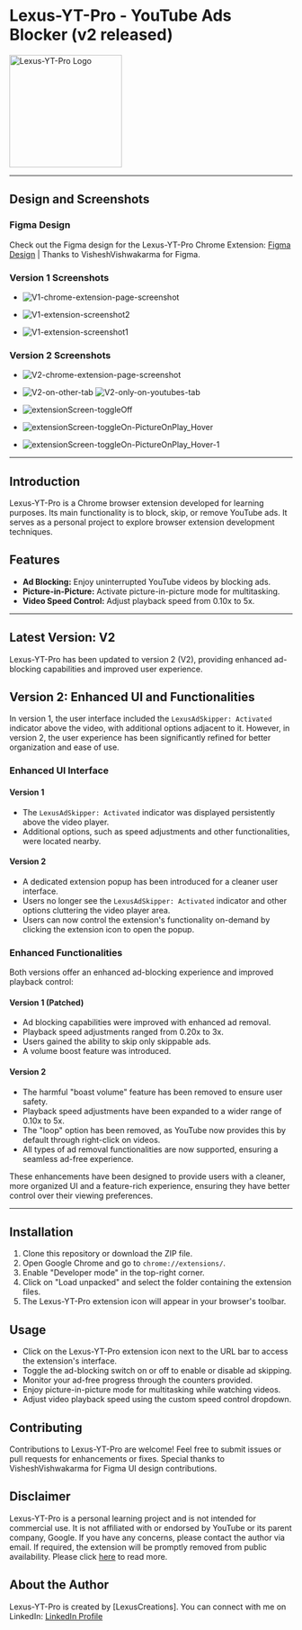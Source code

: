 # Lexus-YT-Pro - YouTube Ads Blocker (v2 released)

<img src="https://raw.githubusercontent.com/lexuscreations/lexus-yt-ad-extensions/main/assets/icons/icon.png" alt="Lexus-YT-Pro Logo" width="200" height="200">

<hr />

## Design and Screenshots

### Figma Design
Check out the Figma design for the Lexus-YT-Pro Chrome Extension: [Figma Design](https://www.figma.com/file/lKGIlBI7wNdRXfTv7TxAlW/Lexus-YT-Pro-chromeExtension?type=design&node-id=0%3A1&mode=design&t=ayT7FVU1CbAHHVnj-1) | Thanks to VisheshVishwakarma for Figma.

### Version 1 Screenshots
- ![V1-chrome-extension-page-screenshot](https://raw.githubusercontent.com/lexuscreations/lexus-youtube-extension/main/assets/screenshots/V1/V1-chrome-extension-page-screenshot.png)

- ![V1-extension-screenshot2](https://raw.githubusercontent.com/lexuscreations/lexus-youtube-extension/main/assets/screenshots/V1/V1-extension-screenshot2.png)
  
- ![V1-extension-screenshot1](https://raw.githubusercontent.com/lexuscreations/lexus-youtube-extension/main/assets/screenshots/V1/V1-extension-screenshot1.png)

### Version 2 Screenshots
- ![V2-chrome-extension-page-screenshot](https://raw.githubusercontent.com/lexuscreations/lexus-youtube-extension/main/assets/screenshots/V2/V2-chrome-extension-page-screenshot.png)
  
- ![V2-on-other-tab](https://raw.githubusercontent.com/lexuscreations/lexus-youtube-extension/main/assets/screenshots/V2/V2-on-other-tab.png)
![V2-only-on-youtubes-tab](https://raw.githubusercontent.com/lexuscreations/lexus-youtube-extension/main/assets/screenshots/V2/V2-only-on-youtubes-tab.png)
  
- ![extensionScreen-toggleOff](https://raw.githubusercontent.com/lexuscreations/lexus-youtube-extension/main/assets/screenshots/V2/extensionScreen-toggleOff.png)

- ![extensionScreen-toggleOn-PictureOnPlay_Hover](https://raw.githubusercontent.com/lexuscreations/lexus-youtube-extension/main/assets/screenshots/V2/extensionScreen-toggleOn-PictureOnPlay_Hover.png)
  
- ![extensionScreen-toggleOn-PictureOnPlay_Hover-1](https://raw.githubusercontent.com/lexuscreations/lexus-youtube-extension/main/assets/screenshots/V2/extensionScreen-toggleOn-PictureOnPlay_Hover-1.png)

<hr />

## Introduction

Lexus-YT-Pro is a Chrome browser extension developed for learning purposes. Its main functionality is to block, skip, or remove YouTube ads. It serves as a personal project to explore browser extension development techniques.

## Features

- **Ad Blocking:** Enjoy uninterrupted YouTube videos by blocking ads.
- **Picture-in-Picture:** Activate picture-in-picture mode for multitasking.
- **Video Speed Control:** Adjust playback speed from 0.10x to 5x.

<hr />

## Latest Version: V2

Lexus-YT-Pro has been updated to version 2 (V2), providing enhanced ad-blocking capabilities and improved user experience.

## Version 2: Enhanced UI and Functionalities

In version 1, the user interface included the `LexusAdSkipper: Activated` indicator above the video, with additional options adjacent to it. However, in version 2, the user experience has been significantly refined for better organization and ease of use.

### Enhanced UI Interface

#### Version 1
- The `LexusAdSkipper: Activated` indicator was displayed persistently above the video player.
- Additional options, such as speed adjustments and other functionalities, were located nearby.

#### Version 2
- A dedicated extension popup has been introduced for a cleaner user interface.
- Users no longer see the `LexusAdSkipper: Activated` indicator and other options cluttering the video player area.
- Users can now control the extension's functionality on-demand by clicking the extension icon to open the popup.

### Enhanced Functionalities

Both versions offer an enhanced ad-blocking experience and improved playback control:

#### Version 1 (Patched)
- Ad blocking capabilities were improved with enhanced ad removal.
- Playback speed adjustments ranged from 0.20x to 3x.
- Users gained the ability to skip only skippable ads.
- A volume boost feature was introduced.

#### Version 2
- The harmful "boast volume" feature has been removed to ensure user safety.
- Playback speed adjustments have been expanded to a wider range of 0.10x to 5x.
- The "loop" option has been removed, as YouTube now provides this by default through right-click on videos.
- All types of ad removal functionalities are now supported, ensuring a seamless ad-free experience.

These enhancements have been designed to provide users with a cleaner, more organized UI and a feature-rich experience, ensuring they have better control over their viewing preferences.

<hr />

## Installation

1. Clone this repository or download the ZIP file.
2. Open Google Chrome and go to `chrome://extensions/`.
3. Enable "Developer mode" in the top-right corner.
4. Click on "Load unpacked" and select the folder containing the extension files.
5. The Lexus-YT-Pro extension icon will appear in your browser's toolbar.

## Usage

- Click on the Lexus-YT-Pro extension icon next to the URL bar to access the extension's interface.
- Toggle the ad-blocking switch on or off to enable or disable ad skipping.
- Monitor your ad-free progress through the counters provided.
- Enjoy picture-in-picture mode for multitasking while watching videos.
- Adjust video playback speed using the custom speed control dropdown.

## Contributing

Contributions to Lexus-YT-Pro are welcome! Feel free to submit issues or pull requests for enhancements or fixes. Special thanks to VisheshVishwakarma for Figma UI design contributions.

## Disclaimer

Lexus-YT-Pro is a personal learning project and is not intended for commercial use. It is not affiliated with or endorsed by YouTube or its parent company, Google. If you have any concerns, please contact the author via email. If required, the extension will be promptly removed from public availability. Please click [here](https://github.com/lexuscreations/lexus-yt-ad-extensions/releases/tag/V2) to read more.

## About the Author

Lexus-YT-Pro is created by [LexusCreations]. You can connect with me on LinkedIn: [LinkedIn Profile](https://www.linkedin.com/in/lokeshvishwakarma/)

